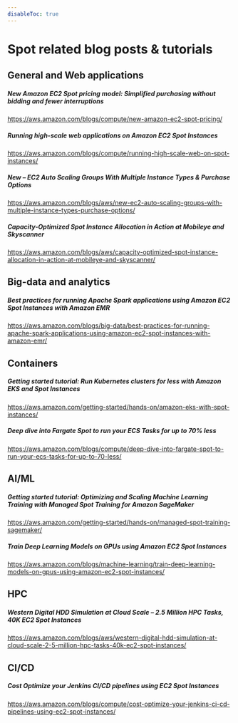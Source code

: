 ```yaml
---
disableToc: true
---
```


<div> 
    <h1> </i> Spot related blog posts & tutorials</i></h1>
</div>

## General and Web applications

##### New Amazon EC2 Spot pricing model: Simplified purchasing without bidding and fewer interruptions
https://aws.amazon.com/blogs/compute/new-amazon-ec2-spot-pricing/

##### Running high-scale web applications on Amazon EC2 Spot Instances
https://aws.amazon.com/blogs/compute/running-high-scale-web-on-spot-instances/

##### New – EC2 Auto Scaling Groups With Multiple Instance Types & Purchase Options
https://aws.amazon.com/blogs/aws/new-ec2-auto-scaling-groups-with-multiple-instance-types-purchase-options/

##### Capacity-Optimized Spot Instance Allocation in Action at Mobileye and Skyscanner
https://aws.amazon.com/blogs/aws/capacity-optimized-spot-instance-allocation-in-action-at-mobileye-and-skyscanner/

## Big-data and analytics

##### Best practices for running Apache Spark applications using Amazon EC2 Spot Instances with Amazon EMR
https://aws.amazon.com/blogs/big-data/best-practices-for-running-apache-spark-applications-using-amazon-ec2-spot-instances-with-amazon-emr/

## Containers
##### Getting started tutorial: Run Kubernetes clusters for less with Amazon EKS and Spot Instances
https://aws.amazon.com/getting-started/hands-on/amazon-eks-with-spot-instances/

##### Deep dive into Fargate Spot to run your ECS Tasks for up to 70% less
https://aws.amazon.com/blogs/compute/deep-dive-into-fargate-spot-to-run-your-ecs-tasks-for-up-to-70-less/

## AI/ML

##### Getting started tutorial: Optimizing and Scaling Machine Learning Training with Managed Spot Training for Amazon SageMaker
https://aws.amazon.com/getting-started/hands-on/managed-spot-training-sagemaker/

##### Train Deep Learning Models on GPUs using Amazon EC2 Spot Instances
https://aws.amazon.com/blogs/machine-learning/train-deep-learning-models-on-gpus-using-amazon-ec2-spot-instances/

## HPC

##### Western Digital HDD Simulation at Cloud Scale – 2.5 Million HPC Tasks, 40K EC2 Spot Instances
https://aws.amazon.com/blogs/aws/western-digital-hdd-simulation-at-cloud-scale-2-5-million-hpc-tasks-40k-ec2-spot-instances/

## CI/CD
##### Cost Optimize your Jenkins CI/CD pipelines using EC2 Spot Instances
https://aws.amazon.com/blogs/compute/cost-optimize-your-jenkins-ci-cd-pipelines-using-ec2-spot-instances/
